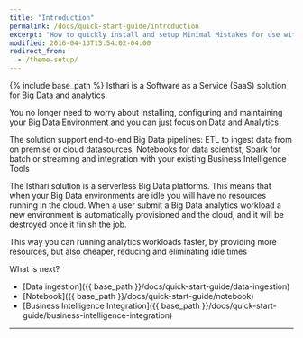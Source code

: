 ```yaml
---
title: "Introduction"
permalink: /docs/quick-start-guide/introduction
excerpt: "How to quickly install and setup Minimal Mistakes for use with GitHub Pages."
modified: 2016-04-13T15:54:02-04:00
redirect_from:
  - /theme-setup/
---
```


{% include base_path %}
Isthari is a Software as a Service (SaaS) solution for Big Data and analytics.

You no longer need to worry about installing, configuring and maintaining your Big Data Environment and you can just focus on Data and Analytics


The solution support end-to-end Big Data pipelines: ETL to ingest data from on premise or cloud datasources, Notebooks for data scientist, Spark for batch or streaming and integration with your existing Business Intelligence Tools 

The Isthari solution is a serverless Big Data platforms. This means that when your Big Data environments are idle you will have no resources running in the cloud. When a user submit a Big Data analytics workload a new environment is automatically provisioned and the cloud, and it will be destroyed once it finish the job.

This way you can running analytics workloads faster, by providing more resources, but also cheaper, reducing and eliminating idle times

What is next?

* [Data ingestion]({{ base_path }}/docs/quick-start-guide/data-ingestion)
* [Notebook]({{ base_path }}/docs/quick-start-guide/notebook)
* [Business Intelligence Integration]({{ base_path }}/docs/quick-start-guide/business-intelligence-integration)

---

